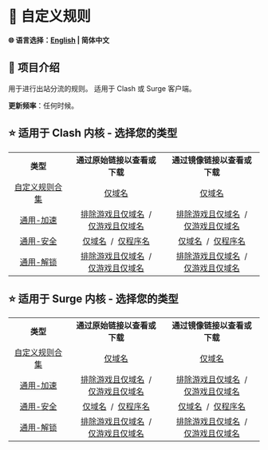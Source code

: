 # 📜 自定义规则

**🌐 语言选择：[English](README.md)  | 简体中文**

## 🎤 项目介绍

用于进行出站分流的规则。
适用于 Clash 或 Surge 客户端。

**更新频率**：任何时候。

## ⭐ 适用于 Clash 内核 - 选择您的类型

<table>
  <tr align="center">
    <td>
      <b>类型</b>
    </td>
    <td>
      <b>通过原始链接以查看或下载</b>
    </td>
    <td>
      <b>通过镜像链接以查看或下载</b>
    </td>
  </tr>
  <tr align="center">
    <td>
      <a href="https://github.com/Xeknoz/blacklist-rules/blob/main/Clash/README_CN.md">自定义规则合集</a>
    </td>
    <td>
      <a href="https://raw.githubusercontent.com/Xeknoz/blacklist-rules/main/Clash/BlacklistRules_DomainOnly.yaml">仅域名</a>
    </td>
    <td>
      <a href="https://fastly.jsdelivr.net/gh/Xeknoz/blacklist-rules@main/Clash/BlacklistRules_DomainOnly.yaml">仅域名</a>
    </td>
  </tr>
  <tr align="center">
    <td>
      <a href="https://github.com/Xeknoz/blacklist-rules/blob/main/Common/Boost/Clash/README_CN.md">通用-加速</a>
    </td>
    <td>
      <a href="https://raw.githubusercontent.com/Xeknoz/blacklist-rules/main/Common/Boost/Clash/SlowDomains_NoGame_DomainOnly.yaml">排除游戏且仅域名</a>
       /<br>
      <a href="https://raw.githubusercontent.com/Xeknoz/blacklist-rules/main/Common/Boost/Clash/SlowDomains_GameOnly_DomainOnly.yaml">仅游戏且仅域名</a>
    </td>
    <td>
      <a href="https://fastly.jsdelivr.net/gh/Xeknoz/blacklist-rules@main/Common/Boost/Clash/SlowDomains_NoGame_DomainOnly.yaml">排除游戏且仅域名</a>
       /<br>
      <a href="https://fastly.jsdelivr.net/gh/Xeknoz/blacklist-rules@main/Common/Boost/Clash/SlowDomains_GameOnly_DomainOnly.yaml">仅游戏且仅域名</a>
    </td>
  </tr>
  <tr align="center">
    <td>
      <a href="https://github.com/Xeknoz/blacklist-rules/blob/main/Common/Security/Clash/README_CN.md">通用-安全</a>
    </td>
    <td>
      <a href="https://raw.githubusercontent.com/Xeknoz/blacklist-rules/main/Common/Security/Clash/AnonymityService_DomainOnly.yaml">仅域名</a>
       / 
      <a href="https://raw.githubusercontent.com/Xeknoz/blacklist-rules/main/Common/Security/Clash/AnonymityService_ProcessNameOnly.yaml">仅程序名</a>
    </td>
    <td>
      <a href="https://fastly.jsdelivr.net/gh/Xeknoz/blacklist-rules@main/Common/Security/Clash/AnonymityService_DomainOnly.yaml">仅域名</a>
       / 
      <a href="https://fastly.jsdelivr.net/gh/Xeknoz/blacklist-rules@main/Common/Security/Clash/AnonymityService_ProcessNameOnly.yaml">仅程序名</a>
    </td>
  </tr>
  <tr align="center">
    <td>
      <a href="https://github.com/Xeknoz/blacklist-rules/blob/main/Common/Unlock/Clash/README_CN.md">通用-解锁</a>
    </td>
    <td>
      <a href="https://raw.githubusercontent.com/Xeknoz/blacklist-rules/main/Common/Unlock/Clash/BlockedDomains_NoGame_DomainOnly.yaml">排除游戏且仅域名</a>
       /<br>
      <a href="https://raw.githubusercontent.com/Xeknoz/blacklist-rules/main/Common/Unlock/Clash/BlockedGames_DomainOnly.yaml">仅游戏且仅域名</a>
    </td>
    <td>
      <a href="https://fastly.jsdelivr.net/gh/Xeknoz/blacklist-rules@main/Common/Unlock/Clash/BlockedDomains_NoGame_DomainOnly.yaml">排除游戏且仅域名</a>
       /<br>
      <a href="https://fastly.jsdelivr.net/gh/Xeknoz/blacklist-rules@main/Common/Unlock/Clash/BlockedGames_DomainOnly.yaml">仅游戏且仅域名</a>
    </td>
  </tr>
</table>

## ⭐ 适用于 Surge 内核 - 选择您的类型

<table>
  <tr align="center">
    <td>
      <b>类型</b>
    </td>
    <td>
      <b>通过原始链接以查看或下载</b>
    </td>
    <td>
      <b>通过镜像链接以查看或下载</b>
    </td>
  </tr>
  <tr align="center">
    <td>
      <a href="https://github.com/Xeknoz/blacklist-rules/tree/main/Surge">自定义规则合集</a>
    </td>
    <td>
      <a href="https://raw.githubusercontent.com/Xeknoz/blacklist-rules/main/Surge/BlacklistRules_DomainOnly.list">仅域名</a>
    </td>
    <td>
      <a href="https://fastly.jsdelivr.net/gh/Xeknoz/blacklist-rules@main/Surge/BlacklistRules_DomainOnly.list">仅域名</a>
    </td>
  </tr>
  <tr align="center">
    <td>
      <a href="https://github.com/Xeknoz/blacklist-rules/tree/main/Common/Boost/Surge">通用-加速</a>
    </td>
    <td>
      <a href="https://raw.githubusercontent.com/Xeknoz/blacklist-rules/main/Common/Boost/Surge/SlowDomains_NoGame_DomainOnly.list">排除游戏且仅域名</a>
       /<br>
      <a href="https://raw.githubusercontent.com/Xeknoz/blacklist-rules/main/Common/Boost/Surge/SlowDomains_GameOnly_DomainOnly.list">仅游戏且仅域名</a>
    </td>
    <td>
      <a href="https://fastly.jsdelivr.net/gh/Xeknoz/blacklist-rules@main/Common/Boost/Surge/SlowDomains_NoGame_DomainOnly.list">排除游戏且仅域名</a>
       /<br>
      <a href="https://fastly.jsdelivr.net/gh/Xeknoz/blacklist-rules@main/Common/Boost/Surge/SlowDomains_GameOnly_DomainOnly.list">仅游戏且仅域名</a>
    </td>
  </tr>
  <tr align="center">
    <td>
      <a href="https://github.com/Xeknoz/blacklist-rules/tree/main/Common/Security/Surge">通用-安全</a>
    </td>
    <td>
      <a href="https://raw.githubusercontent.com/Xeknoz/blacklist-rules/main/Common/Security/Surge/AnonymityService_DomainOnly.list">仅域名</a>
       / 
      <a href="https://raw.githubusercontent.com/Xeknoz/blacklist-rules/main/Common/Security/Surge/AnonymityService_ProcessNameOnly.list">仅程序名</a>
    </td>
    <td>
      <a href="https://fastly.jsdelivr.net/gh/Xeknoz/blacklist-rules@main/Common/Security/Surge/AnonymityService_DomainOnly.list">仅域名</a>
       / 
      <a href="https://fastly.jsdelivr.net/gh/Xeknoz/blacklist-rules@main/Common/Security/Surge/AnonymityService_ProcessNameOnly.list">仅程序名</a>
    </td>
  </tr>
  <tr align="center">
    <td>
      <a href="https://github.com/Xeknoz/blacklist-rules/tree/main/Common/Unlock/Surge">通用-解锁</a>
    </td>
    <td>
      <a href="https://raw.githubusercontent.com/Xeknoz/blacklist-rules/main/Common/Unlock/Surge/BlockedDomains_NoGame_DomainOnly.list">排除游戏且仅域名</a>
       /<br>
      <a href="https://raw.githubusercontent.com/Xeknoz/blacklist-rules/main/Common/Unlock/Surge/BlockedGames_DomainOnly.list">仅游戏且仅域名</a>
    </td>
    <td>
      <a href="https://fastly.jsdelivr.net/gh/Xeknoz/blacklist-rules@main/Common/Unlock/Surge/BlockedDomains_NoGame_DomainOnly.list">排除游戏且仅域名</a>
       /<br>
      <a href="https://fastly.jsdelivr.net/gh/Xeknoz/blacklist-rules@main/Common/Unlock/Surge/BlockedGames_DomainOnly.list">仅游戏且仅域名</a>
    </td>
  </tr>
</table>
